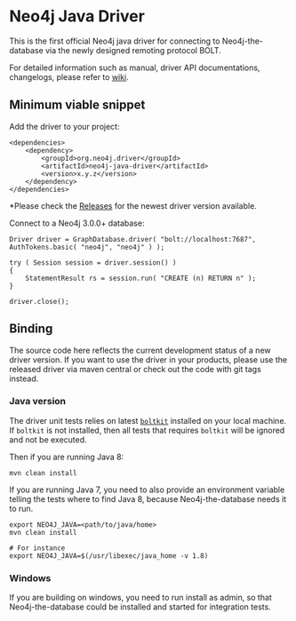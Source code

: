 # Neo4j Java Driver

This is the first official Neo4j java driver for connecting to Neo4j-the-database via the newly designed remoting
protocol BOLT.

For detailed information such as manual, driver API documentations, changelogs, please refer to 
[wiki](https://github.com/neo4j/neo4j-java-driver/wiki).

## Minimum viable snippet

Add the driver to your project:

    <dependencies>
        <dependency>
            <groupId>org.neo4j.driver</groupId>
            <artifactId>neo4j-java-driver</artifactId>
            <version>x.y.z</version>
        </dependency>
    </dependencies>

*Please check the [Releases](https://github.com/neo4j/neo4j-java-driver/releases) for the newest driver version
available.


Connect to a Neo4j 3.0.0+ database:

    Driver driver = GraphDatabase.driver( "bolt://localhost:7687", AuthTokens.basic( "neo4j", "neo4j" ) );
    
    try ( Session session = driver.session() )
    {
        StatementResult rs = session.run( "CREATE (n) RETURN n" );
    }
    
    driver.close();

## Binding

The source code here reflects the current development status of a new driver version.
If you want to use the driver in your products, please use the released driver via maven central or check out the
code with git tags instead.

### Java version

The driver unit tests relies on latest [`boltkit`](https://github.com/neo4j-contrib/boltkit) installed on your local machine. 
If `boltkit` is not installed, then all tests that requires `boltkit` will be ignored and not be executed.

Then if you are running Java 8:

    mvn clean install

If you are running Java 7, you need to also provide an environment variable telling the tests where to find
Java 8, because Neo4j-the-database needs it to run.

    export NEO4J_JAVA=<path/to/java/home>
    mvn clean install

    # For instance
    export NEO4J_JAVA=$(/usr/libexec/java_home -v 1.8)

### Windows

If you are building on windows, you need to run install as admin, so that Neo4j-the-database could be installed and 
started for integration tests.
